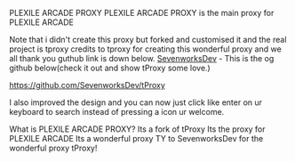 PLEXILE ARCADE PROXY
PLEXILE ARCADE PROXY is the main proxy for PLEXILE ARCADE

Note that i didn't create this proxy but forked and customised it and the real project is tproxy credits to tproxy for creating this wonderful proxy and we all thank you guthub link is down below.
<a href="(https://github.com/SevenworksDev/tProxy)">SevenworksDev</a> - This is the og github below(check it out and show tProxy some love.)

https://github.com/SevenworksDev/tProxy

I also improved the design and you can now just click like enter on ur keyboard to search instead of pressing a icon ur welcome.

What is PLEXILE ARCADE PROXY?
Its a fork of tProxy
Its the proxy for PLEXILE ARCADE
Its a wonderful proxy
TY to SevenworksDev for the wonderful proxy tProxy!
